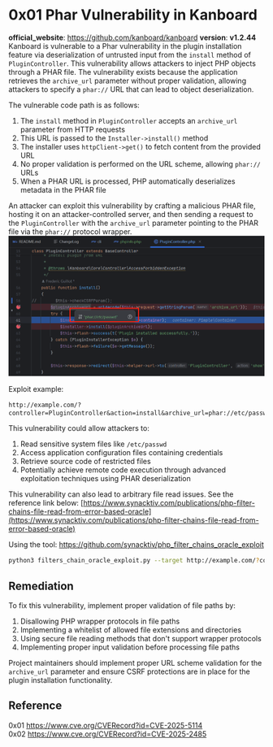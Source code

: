 # 0x01 Phar Vulnerability in Kanboard
**official_website**: https://github.com/kanboard/kanboard 
**version**: **v1.2.44**
Kanboard is vulnerable to a Phar vulnerability in the plugin installation feature via deserialization of untrusted input from the `install` method of `PluginController`. This vulnerability allows attackers to inject PHP objects through a PHAR file. The vulnerability exists because the application retrieves the `archive_url` parameter without proper validation, allowing attackers to specify a `phar://` URL that can lead to object deserialization.

The vulnerable code path is as follows:
1. The `install` method in `PluginController` accepts an `archive_url` parameter from HTTP requests
2. This URL is passed to the `Installer->install()` method
3. The installer uses `httpClient->get()` to fetch content from the provided URL
4. No proper validation is performed on the URL scheme, allowing `phar://` URLs
5. When a PHAR URL is processed, PHP automatically deserializes metadata in the PHAR file

An attacker can exploit this vulnerability by crafting a malicious PHAR file, hosting it on an attacker-controlled server, and then sending a request to the `PluginController` with the `archive_url` parameter pointing to the PHAR file via the `phar://` protocol wrapper.
![alt text](../dists/kandboard1.png)

Exploit example:
```
http://example.com/?controller=PluginController&action=install&archive_url=phar://etc/passwd
```

This vulnerability could allow attackers to:
1. Read sensitive system files like `/etc/passwd`
2. Access application configuration files containing credentials
3. Retrieve source code of restricted files
4. Potentially achieve remote code execution through advanced exploitation techniques using PHAR deserialization

This vulnerability can also lead to arbitrary file read issues. See the reference link below:
[https://www.synacktiv.com/publications/php-filter-chains-file-read-from-error-based-oracle](https://www.synacktiv.com/publications/php-filter-chains-file-read-from-error-based-oracle)

Using the tool: https://github.com/synacktiv/php_filter_chains_oracle_exploit
```bash
python3 filters_chain_oracle_exploit.py --target http://example.com/?controller=PluginController&action=install --file '/test' --parameter archive_url
```

## Remediation

To fix this vulnerability, implement proper validation of file paths by:
1. Disallowing PHP wrapper protocols in file paths
2. Implementing a whitelist of allowed file extensions and directories
3. Using secure file reading methods that don't support wrapper protocols
4. Implementing proper input validation before processing file paths

Project maintainers should implement proper URL scheme validation for the `archive_url` parameter and ensure CSRF protections are in place for the plugin installation functionality.

## Reference
0x01 https://www.cve.org/CVERecord?id=CVE-2025-5114  
0x02 https://www.cve.org/CVERecord?id=CVE-2025-2485




